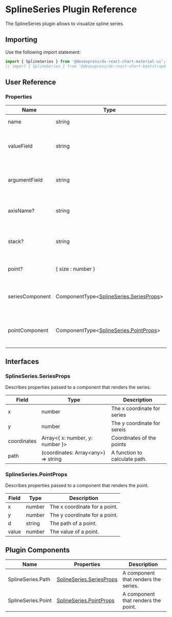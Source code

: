# SplineSeries Plugin Reference

The SplineSeries plugin allows to visualize spline series.

## Importing

Use the following import statement:

```js
import { SplineSeries } from '@devexpress/dx-react-chart-material-ui';
// import { SplineSeries } from '@devexpress/dx-react-chart-bootstrap4';
```
## User Reference

### Properties

Name | Type | Default | Description
-----|------|---------|------------
name | string | | A series name.
valueField | string | | Data field provides values for series points.
argumentField | string | | Data field provides arguments for series points.
axisName? | string | | Axis to which the series is bonded.
stack? | string | | Specifies which stack the series should belongs to.
point? | { size : number } | point: { size: 7 } | Specifies point options.
seriesComponent | ComponentType&lt;[SplineSeries.SeriesProps](#splineseriesseriesprops)&gt; | | A component that renders the series.
pointComponent | ComponentType&lt;[SplineSeries.PointProps](#splineseriespointprops)&gt; | | A component that renders the points.

## Interfaces

### SplineSeries.SeriesProps

Describes properties passed to a component that renders the series.

Field | Type | Description
------|------|------------
x | number | The x coordinate for series
y | number | The y coordinate for sereis
coordinates | Array&lt;{ x: number, y: number }&gt; | Coordinates of the points
path | (coordinates: Array&lt;any&gt;) => string | A function to calculate path.

### SplineSeries.PointProps

Describes properties passed to a component that renders the point.

Field | Type | Description
------|------|------------
x | number | The x coordinate for a point.
y | number | The y coordinate for a point.
d | string | The path of a point.
value | number | The value of a point.

## Plugin Components

Name | Properties | Description
-----|------------|------------
SplineSeries.Path | [SplineSeries.SeriesProps](#splineseriesseriesprops) | A component that renders the series.
SplineSeries.Point | [SplineSeries.PointProps](#splineseriespointprops) | A component that renders the point.
